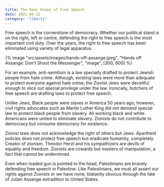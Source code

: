 ```yaml
---
title: The Real Enemy of Free Speech
date: 2021-04-22
category: "liberty"
---
```


Free speech is the cornerstone of democracy. Whether our political stand is on the right, left or centre, defending the right to free speech is the most important civil duty. Over the years, the right to free speech has been eliminated using variety of legal apparatus.

<!-- excerpt -->

{% image "src/assets/images/hands-off-assange.jpeg", "Hands off Assange: Don't Shoot the Messenger", "image", [300, 600] %}

For an example, anti-semitism is a law specially drafted to protect Jewish people from hate crime. Although, existing laws were more than adequate to protect everyone against hate crime; the Zionist Jews were deceitful enough to slice out special privilege under the law. Ironically, butchers of free speech are drafting laws to protect free speech.

Unlike Jews, Black people were slaves in America 50 years ago; however, civil rights advocates such as Martin Luther King did not demand special law to protect black people from slavery. All working black and white Americans were united to eliminate slavery. Zionists do not contribute to democracy but consume democracy for existence.

Zionist laws does not acknowledge the right of others but Jews. Apartheid policies does not protect free speech but eradicate humanity, completely. Creator of zionism, Theodor Herzl and his sympathizers are devils of equality and freedom. Zionists are cowards but masters of manipulation, a fact that cannot be undermined.

Even when loaded gun is pointed to the head, Palestinians are bravely defending free speech in Palestine. Like Palestinians, we must all assert our rights against Zionists or we have none; blatantly obvious through the fate of Julian Assange extradition to United States.
